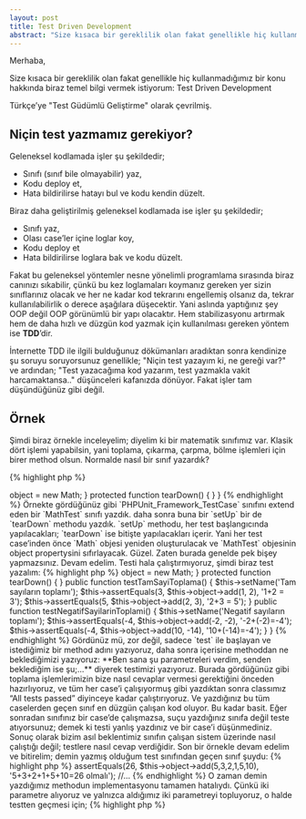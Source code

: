 ```yaml
---
layout: post
title: Test Driven Development
abstract: "Size kısaca bir gereklilik olan fakat genellikle hiç kullanmadığımız bir konu hakkında biraz temel bilgi vermek istiyorum: Test Driven Development. Türkçe'ye \"Test Güdümlü Geliştirme\" olarak çevrilmiş sanırım. Her neyse, konuya gelelim..."
---
```


Merhaba,

Size kısaca bir gereklilik olan fakat genellikle hiç kullanmadığımız bir konu hakkında biraz temel bilgi vermek istiyorum: Test Driven Development

Türkçe’ye "Test Güdümlü Geliştirme" olarak çevrilmiş.

## Niçin test yazmamız gerekiyor?

Geleneksel kodlamada işler şu şekildedir;

 * Sınıfı (sınıf bile olmayabilir) yaz,
 * Kodu deploy et,
 * Hata bildirilirse hatayı bul ve kodu kendin düzelt.

Biraz daha geliştirilmiş geleneksel kodlamada ise işler şu şekildedir;

 * Sınıfı yaz,
 * Olası case’ler içine loglar koy,
 * Kodu deploy et
 * Hata bildirilirse loglara bak ve kodu düzelt.

Fakat bu geleneksel yöntemler nesne yönelimli programlama sırasında biraz canınızı sıkabilir, çünkü bu kez loglamaları
koymanız gereken yer sizin sınıflarınız olacak ve her ne kadar kod tekrarını engellemiş olsanız da, tekrar kullanılabilirlik
o derece aşağılara düşecektir. Yani aslında yaptığınız şey OOP değil OOP görünümlü bir yapı olacaktır. Hem stabilizasyonu
artırmak hem de daha hızlı ve düzgün kod yazmak için kullanılması gereken yöntem ise **TDD**’dir.

İnternette TDD ile ilgili bulduğunuz dökümanları aradıktan sonra kendinize şu soruyu soruyorsunuz genellikle;
"Niçin test yazayım ki, ne gereği var?" ve ardından; "Test yazacağıma kod yazarım, test yazmakla vakit harcamaktansa.."
düşünceleri kafanızda dönüyor. Fakat işler tam düşündüğünüz gibi değil.

## Örnek

Şimdi biraz örnekle inceleyelim; diyelim ki bir matematik sınıfımız var.
Klasik dört işlemi yapabilsin, yani toplama, çıkarma, çarpma, bölme işlemleri için birer method olsun. Normalde nasıl bir sınıf yazardık?

{% highlight php %}
<?php
class Math {

  /**
   * Toplama işlemi
   *
   * @param  $a
   * @param  $b
   * @return int Sonuç
   */
  public function add($a, $b)
  {
    return $a+$b;
  }

  /**
   * Çıkarma işlemi
   *
   * @param  $a
   * @param  $b
   * @return int Sonuç
   */
  public function subst($a, $b)
  {
    return $a-$b;
  }

  /**
   * Bölme işlemi
   *
   * @param  $a
   * @param  $b
   * @return int Sonuç
   */
  public function div($a, $b)
  {
    return $a/$b;
  }

  /**
   * Çarpma işlemi
   *
   * @param  $a
   * @param  $b
   * @return int Sonuç
   */
  public function multiple($a, $b)
  {
    return $a*$b;
  }

}
{% endhighlight %}

Veya daha zekice işlemler, daha farklı implementasyonlar olabilir. TDD sizi kod yazmayı severken yazdığınız kod kadar iyi kod yazmaya yönlendiriyor.

## İlk olarak test yazılmalı

Nasıl yani? Olmayan bir sınıfı mı test edeceksiniz? _Evet, aynen öyle_. Çünkü TDD testten geçmeniz için var olan
eksiklerinizi söyleyecek, sınıf yazılması da dahil. Hani okulda sınavdan geçemediğimiz zaman öğretmenlerden hangi
soruda hata yaptığımızı öğrenmek isterdik ya, diğer sınavı geçebilmek adına, mantık tamamen aynı işliyor :)

## Test Sınıfı ve PHPUnit

Not: Burada sisteminize **PHPUnit** yüklediğinizi varsayıyorum.

Önce bomboş bir `Math.php` oluşturun, daha sonra ise bir örnekteki gibi bir `MathTest.php`

{% highlight php %}
<?php
require_once 'Math.php';

class MathTest extends PHPUnit_Framework_TestCase {
  /**
   * @var Math
   */
  protected $object;

  protected function setUp() {
    $this->object = new Math;
  }

  protected function tearDown() {
  }
}
{% endhighlight %}

Örnekte gördüğünüz gibi `PHPUnit_Framework_TestCase` sınıfını extend eden bir `MathTest` sınıfı yazdık. daha sonra buna bir `setUp` bir de `tearDown` methodu yazdık.

`setUp` methodu, her test başlangıcında yapılacakları; `tearDown` ise bitişte yapılacakları içerir. Yani her test case’inden önce `Math` objesi yeniden oluşturulacak ve `MathTest`
objesinin object propertysini sıfırlayacak. Güzel. Zaten burada genelde pek bişey yapmazsınız. Devam edelim.

Testi hala çalıştırmıyoruz, şimdi biraz test yazalım:

{% highlight php %}
<?php
require_once 'Math.php';
class MathTest extends PHPUnit_Framework_TestCase {
  /**
   * @var Math
   */
  protected $object;

  protected function setUp() {
    $this->object = new Math;
  }

  protected function tearDown() {
  }

  public function testTamSayiToplama() {
    $this->setName('Tam sayıların toplamı');

    $this->assertEquals(3, $this->object->add(1, 2), '1+2 = 3');
    $this->assertEquals(5, $this->object->add(2, 3), '2+3 = 5');

  }

  public function testNegatifSayilarinToplami() {
    $this->setName('Negatif sayıların toplamı');

    $this->assertEquals(-4, $this->object->add(-2, -2), '-2+(-2)=-4');
    $this->assertEquals(-4, $this->object->add(10, -14), '10+(-14)=-4');
  }
}
{% endhighlight %}

Gördünüz mü, zor değil, sadece `test` ile başlayan ve istediğimiz bir method adını yazıyoruz, daha sonra içerisine methoddan ne beklediğimizi yazıyoruz:

**Ben sana şu parametreleri verdim, senden beklediğim ise şu;...**

diyerek testimizi yazıyoruz. Burada gördüğünüz gibi toplama işlemlerimizin bize nasıl cevaplar vermesi gerektiğini önceden hazırlıyoruz, ve tüm her case’i
çalışıyormuş gibi yazdıktan sonra classımız “All tests passed” diyinceye kadar çalıştırıyoruz. Ve yazdığınız bu tüm caselerden geçen sınıf en düzgün çalışan
kod oluyor. Bu kadar basit. Eğer sonradan sınıfınız bir case’de çalışmazsa, suçu yazdığınız sınıfa değil teste atıyorsunuz; demek ki testi yanlış
yazdınız ve bir case’i düşünmediniz.

Sonuç olarak bizim asıl beklentimiz sınıfın çalışan sistem üzerinde nasıl çalıştığı değil; testlere nasıl cevap verdiğidir.

Son bir örnekle devam edelim ve bitirelim; demin yazmış olduğum test sınıfından geçen sınıf şuydu:

{% highlight php %}
<?php
class Math {

  /**
   * Toplama işlemi
   *
   * @param  $a
   * @param  $b
   * @return int Sonuç
   */
  public function add($a, $b)
  {
    return $a+$b;
  }
}
{% endhighlight %}

Fakat testler sırasında bir olayı düşünemedik, peki ya şöyle bir case olsaydı?

{% highlight php %}
<?php
//...
$this->assertEquals(26, $this->object->add(5,3,2,1,5,10), '5+3+2+1+5+10=26 olmalı');
//...
{% endhighlight %}

O zaman demin yazdığımız methodun implementasyonu tamamen hatalıydı. Çünkü iki parametre alıyoruz ve yalnızca aldığımız iki parametreyi topluyoruz, o halde testten geçmesi için;

{% highlight php %}
<?php
//...
  public function add(/* sınırsız değer alabilir... */)
  {
    //fonksiyona gelen parametrelerin tümünü array olarak alalım.
    $values = func_get_args();
    //gelen arrayın değerlerini toplayarak geri dönelim
    return array_sum($values);
  }
//...
{% endhighlight %}

şeklinde görüldüğü üzere, `add` methodumuzun implementasyonunu bu testi geçecek şekilde düzenliyoruz.

Son örnekte de gördüğünüz gibi, testler kodunuzu düzgün yazmanıza yardım eder ve aslında gereksiz değildir. Hatasız ve düzgün bir şekilde kodunuzu yazarsınız.

Benden temel olarak bu kadar, dahasını ve detaylı bilgileri PHPUnit veya hangi programlama dilini kullanıyorsanız onun UnitTest frameworkünü çalışarak öğrenebilirsiniz.

Kolay gelsin :)
